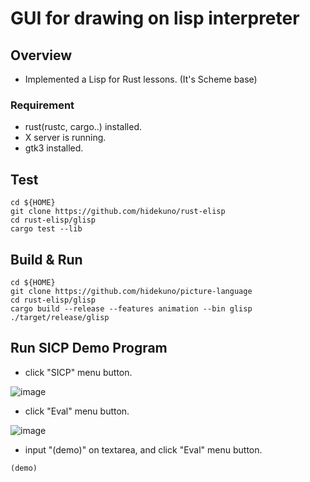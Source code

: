 GUI for drawing on lisp interpreter
=================

## Overview
- Implemented a Lisp for Rust lessons. (It's Scheme base)

### Requirement
- rust(rustc, cargo..) installed.
- X server is running.
- gtk3 installed.

## Test
```
cd ${HOME}
git clone https://github.com/hidekuno/rust-elisp
cd rust-elisp/glisp
cargo test --lib
```

## Build & Run
```
cd ${HOME}
git clone https://github.com/hidekuno/picture-language
cd rust-elisp/glisp
cargo build --release --features animation --bin glisp
./target/release/glisp
```

## Run SICP Demo Program
- click "SICP" menu button.

![image](https://user-images.githubusercontent.com/22115777/112742610-f2868500-8fca-11eb-813f-956a3051a2d9.png)

- click "Eval" menu button.

![image](https://user-images.githubusercontent.com/22115777/112742527-480e6200-8fca-11eb-8968-2237a7e923b6.png)

- input "(demo)" on textarea, and click "Eval" menu button.
```
(demo)
```
